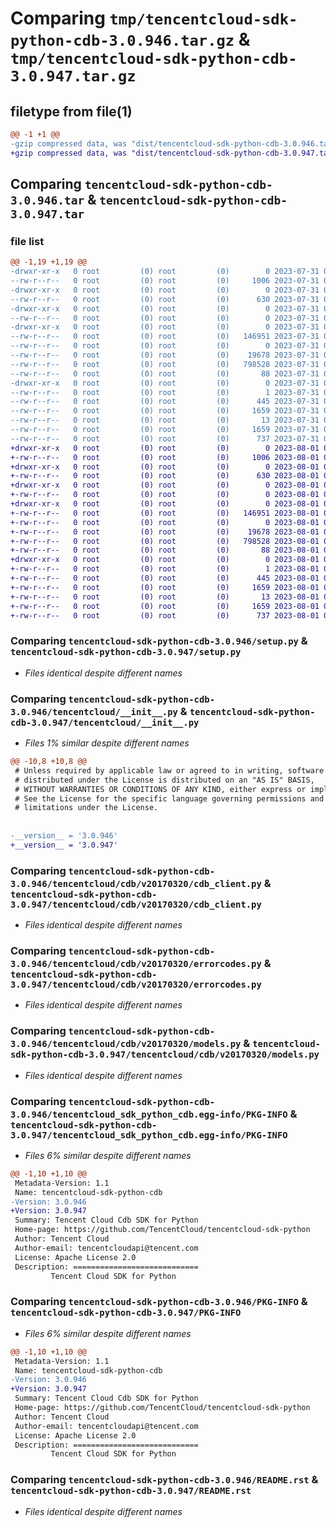 # Comparing `tmp/tencentcloud-sdk-python-cdb-3.0.946.tar.gz` & `tmp/tencentcloud-sdk-python-cdb-3.0.947.tar.gz`

## filetype from file(1)

```diff
@@ -1 +1 @@
-gzip compressed data, was "dist/tencentcloud-sdk-python-cdb-3.0.946.tar", last modified: Mon Jul 31 00:21:17 2023, max compression
+gzip compressed data, was "dist/tencentcloud-sdk-python-cdb-3.0.947.tar", last modified: Tue Aug  1 00:32:39 2023, max compression
```

## Comparing `tencentcloud-sdk-python-cdb-3.0.946.tar` & `tencentcloud-sdk-python-cdb-3.0.947.tar`

### file list

```diff
@@ -1,19 +1,19 @@
-drwxr-xr-x   0 root         (0) root         (0)        0 2023-07-31 00:21:17.000000 tencentcloud-sdk-python-cdb-3.0.946/
--rw-r--r--   0 root         (0) root         (0)     1006 2023-07-31 00:21:17.000000 tencentcloud-sdk-python-cdb-3.0.946/setup.py
-drwxr-xr-x   0 root         (0) root         (0)        0 2023-07-31 00:21:17.000000 tencentcloud-sdk-python-cdb-3.0.946/tencentcloud/
--rw-r--r--   0 root         (0) root         (0)      630 2023-07-31 00:21:17.000000 tencentcloud-sdk-python-cdb-3.0.946/tencentcloud/__init__.py
-drwxr-xr-x   0 root         (0) root         (0)        0 2023-07-31 00:21:17.000000 tencentcloud-sdk-python-cdb-3.0.946/tencentcloud/cdb/
--rw-r--r--   0 root         (0) root         (0)        0 2023-07-31 00:21:17.000000 tencentcloud-sdk-python-cdb-3.0.946/tencentcloud/cdb/__init__.py
-drwxr-xr-x   0 root         (0) root         (0)        0 2023-07-31 00:21:17.000000 tencentcloud-sdk-python-cdb-3.0.946/tencentcloud/cdb/v20170320/
--rw-r--r--   0 root         (0) root         (0)   146951 2023-07-31 00:21:17.000000 tencentcloud-sdk-python-cdb-3.0.946/tencentcloud/cdb/v20170320/cdb_client.py
--rw-r--r--   0 root         (0) root         (0)        0 2023-07-31 00:21:17.000000 tencentcloud-sdk-python-cdb-3.0.946/tencentcloud/cdb/v20170320/__init__.py
--rw-r--r--   0 root         (0) root         (0)    19678 2023-07-31 00:21:17.000000 tencentcloud-sdk-python-cdb-3.0.946/tencentcloud/cdb/v20170320/errorcodes.py
--rw-r--r--   0 root         (0) root         (0)   798528 2023-07-31 00:21:17.000000 tencentcloud-sdk-python-cdb-3.0.946/tencentcloud/cdb/v20170320/models.py
--rw-r--r--   0 root         (0) root         (0)       88 2023-07-31 00:21:17.000000 tencentcloud-sdk-python-cdb-3.0.946/setup.cfg
-drwxr-xr-x   0 root         (0) root         (0)        0 2023-07-31 00:21:17.000000 tencentcloud-sdk-python-cdb-3.0.946/tencentcloud_sdk_python_cdb.egg-info/
--rw-r--r--   0 root         (0) root         (0)        1 2023-07-31 00:21:17.000000 tencentcloud-sdk-python-cdb-3.0.946/tencentcloud_sdk_python_cdb.egg-info/dependency_links.txt
--rw-r--r--   0 root         (0) root         (0)      445 2023-07-31 00:21:17.000000 tencentcloud-sdk-python-cdb-3.0.946/tencentcloud_sdk_python_cdb.egg-info/SOURCES.txt
--rw-r--r--   0 root         (0) root         (0)     1659 2023-07-31 00:21:17.000000 tencentcloud-sdk-python-cdb-3.0.946/tencentcloud_sdk_python_cdb.egg-info/PKG-INFO
--rw-r--r--   0 root         (0) root         (0)       13 2023-07-31 00:21:17.000000 tencentcloud-sdk-python-cdb-3.0.946/tencentcloud_sdk_python_cdb.egg-info/top_level.txt
--rw-r--r--   0 root         (0) root         (0)     1659 2023-07-31 00:21:17.000000 tencentcloud-sdk-python-cdb-3.0.946/PKG-INFO
--rw-r--r--   0 root         (0) root         (0)      737 2023-07-31 00:21:17.000000 tencentcloud-sdk-python-cdb-3.0.946/README.rst
+drwxr-xr-x   0 root         (0) root         (0)        0 2023-08-01 00:32:39.000000 tencentcloud-sdk-python-cdb-3.0.947/
+-rw-r--r--   0 root         (0) root         (0)     1006 2023-08-01 00:32:39.000000 tencentcloud-sdk-python-cdb-3.0.947/setup.py
+drwxr-xr-x   0 root         (0) root         (0)        0 2023-08-01 00:32:39.000000 tencentcloud-sdk-python-cdb-3.0.947/tencentcloud/
+-rw-r--r--   0 root         (0) root         (0)      630 2023-08-01 00:32:39.000000 tencentcloud-sdk-python-cdb-3.0.947/tencentcloud/__init__.py
+drwxr-xr-x   0 root         (0) root         (0)        0 2023-08-01 00:32:39.000000 tencentcloud-sdk-python-cdb-3.0.947/tencentcloud/cdb/
+-rw-r--r--   0 root         (0) root         (0)        0 2023-08-01 00:32:39.000000 tencentcloud-sdk-python-cdb-3.0.947/tencentcloud/cdb/__init__.py
+drwxr-xr-x   0 root         (0) root         (0)        0 2023-08-01 00:32:39.000000 tencentcloud-sdk-python-cdb-3.0.947/tencentcloud/cdb/v20170320/
+-rw-r--r--   0 root         (0) root         (0)   146951 2023-08-01 00:32:39.000000 tencentcloud-sdk-python-cdb-3.0.947/tencentcloud/cdb/v20170320/cdb_client.py
+-rw-r--r--   0 root         (0) root         (0)        0 2023-08-01 00:32:39.000000 tencentcloud-sdk-python-cdb-3.0.947/tencentcloud/cdb/v20170320/__init__.py
+-rw-r--r--   0 root         (0) root         (0)    19678 2023-08-01 00:32:39.000000 tencentcloud-sdk-python-cdb-3.0.947/tencentcloud/cdb/v20170320/errorcodes.py
+-rw-r--r--   0 root         (0) root         (0)   798528 2023-08-01 00:32:39.000000 tencentcloud-sdk-python-cdb-3.0.947/tencentcloud/cdb/v20170320/models.py
+-rw-r--r--   0 root         (0) root         (0)       88 2023-08-01 00:32:39.000000 tencentcloud-sdk-python-cdb-3.0.947/setup.cfg
+drwxr-xr-x   0 root         (0) root         (0)        0 2023-08-01 00:32:39.000000 tencentcloud-sdk-python-cdb-3.0.947/tencentcloud_sdk_python_cdb.egg-info/
+-rw-r--r--   0 root         (0) root         (0)        1 2023-08-01 00:32:39.000000 tencentcloud-sdk-python-cdb-3.0.947/tencentcloud_sdk_python_cdb.egg-info/dependency_links.txt
+-rw-r--r--   0 root         (0) root         (0)      445 2023-08-01 00:32:39.000000 tencentcloud-sdk-python-cdb-3.0.947/tencentcloud_sdk_python_cdb.egg-info/SOURCES.txt
+-rw-r--r--   0 root         (0) root         (0)     1659 2023-08-01 00:32:39.000000 tencentcloud-sdk-python-cdb-3.0.947/tencentcloud_sdk_python_cdb.egg-info/PKG-INFO
+-rw-r--r--   0 root         (0) root         (0)       13 2023-08-01 00:32:39.000000 tencentcloud-sdk-python-cdb-3.0.947/tencentcloud_sdk_python_cdb.egg-info/top_level.txt
+-rw-r--r--   0 root         (0) root         (0)     1659 2023-08-01 00:32:39.000000 tencentcloud-sdk-python-cdb-3.0.947/PKG-INFO
+-rw-r--r--   0 root         (0) root         (0)      737 2023-08-01 00:32:39.000000 tencentcloud-sdk-python-cdb-3.0.947/README.rst
```

### Comparing `tencentcloud-sdk-python-cdb-3.0.946/setup.py` & `tencentcloud-sdk-python-cdb-3.0.947/setup.py`

 * *Files identical despite different names*

### Comparing `tencentcloud-sdk-python-cdb-3.0.946/tencentcloud/__init__.py` & `tencentcloud-sdk-python-cdb-3.0.947/tencentcloud/__init__.py`

 * *Files 1% similar despite different names*

```diff
@@ -10,8 +10,8 @@
 # Unless required by applicable law or agreed to in writing, software
 # distributed under the License is distributed on an "AS IS" BASIS,
 # WITHOUT WARRANTIES OR CONDITIONS OF ANY KIND, either express or implied.
 # See the License for the specific language governing permissions and
 # limitations under the License.
 
 
-__version__ = '3.0.946'
+__version__ = '3.0.947'
```

### Comparing `tencentcloud-sdk-python-cdb-3.0.946/tencentcloud/cdb/v20170320/cdb_client.py` & `tencentcloud-sdk-python-cdb-3.0.947/tencentcloud/cdb/v20170320/cdb_client.py`

 * *Files identical despite different names*

### Comparing `tencentcloud-sdk-python-cdb-3.0.946/tencentcloud/cdb/v20170320/errorcodes.py` & `tencentcloud-sdk-python-cdb-3.0.947/tencentcloud/cdb/v20170320/errorcodes.py`

 * *Files identical despite different names*

### Comparing `tencentcloud-sdk-python-cdb-3.0.946/tencentcloud/cdb/v20170320/models.py` & `tencentcloud-sdk-python-cdb-3.0.947/tencentcloud/cdb/v20170320/models.py`

 * *Files identical despite different names*

### Comparing `tencentcloud-sdk-python-cdb-3.0.946/tencentcloud_sdk_python_cdb.egg-info/PKG-INFO` & `tencentcloud-sdk-python-cdb-3.0.947/tencentcloud_sdk_python_cdb.egg-info/PKG-INFO`

 * *Files 6% similar despite different names*

```diff
@@ -1,10 +1,10 @@
 Metadata-Version: 1.1
 Name: tencentcloud-sdk-python-cdb
-Version: 3.0.946
+Version: 3.0.947
 Summary: Tencent Cloud Cdb SDK for Python
 Home-page: https://github.com/TencentCloud/tencentcloud-sdk-python
 Author: Tencent Cloud
 Author-email: tencentcloudapi@tencent.com
 License: Apache License 2.0
 Description: ============================
         Tencent Cloud SDK for Python
```

### Comparing `tencentcloud-sdk-python-cdb-3.0.946/PKG-INFO` & `tencentcloud-sdk-python-cdb-3.0.947/PKG-INFO`

 * *Files 6% similar despite different names*

```diff
@@ -1,10 +1,10 @@
 Metadata-Version: 1.1
 Name: tencentcloud-sdk-python-cdb
-Version: 3.0.946
+Version: 3.0.947
 Summary: Tencent Cloud Cdb SDK for Python
 Home-page: https://github.com/TencentCloud/tencentcloud-sdk-python
 Author: Tencent Cloud
 Author-email: tencentcloudapi@tencent.com
 License: Apache License 2.0
 Description: ============================
         Tencent Cloud SDK for Python
```

### Comparing `tencentcloud-sdk-python-cdb-3.0.946/README.rst` & `tencentcloud-sdk-python-cdb-3.0.947/README.rst`

 * *Files identical despite different names*


